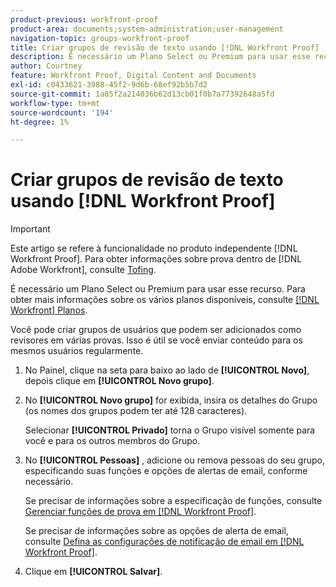 ```yaml
---
product-previous: workfront-proof
product-area: documents;system-administration;user-management
navigation-topic: groups-workfront-proof
title: Criar grupos de revisão de texto usando [!DNL Workfront Proof]
description: É necessário um Plano Select ou Premium para usar esse recurso. Para obter mais informações sobre os vários planos disponíveis, consulte Planos do Workfront.
author: Courtney
feature: Workfront Proof, Digital Content and Documents
exl-id: c0433621-3988-45f2-9d6b-68ef92b5b7d2
source-git-commit: 1a85f2a214036b62d13cb01f0b7a77392648a5fd
workflow-type: tm+mt
source-wordcount: '194'
ht-degree: 1%

---
```


# Criar grupos de revisão de texto usando [!DNL Workfront Proof]

>[!IMPORTANT]
>
>Este artigo se refere à funcionalidade no produto independente [!DNL Workfront Proof]. Para obter informações sobre prova dentro de [!DNL Adobe Workfront], consulte [Tofing](../../../review-and-approve-work/proofing/proofing.md).

É necessário um Plano Select ou Premium para usar esse recurso. Para obter mais informações sobre os vários planos disponíveis, consulte [[!DNL Workfront] Planos](https://www.workfront.com/plans).

Você pode criar grupos de usuários que podem ser adicionados como revisores em várias provas. Isso é útil se você enviar conteúdo para os mesmos usuários regularmente.

1. No Painel, clique na seta para baixo ao lado de **[!UICONTROL Novo]**, depois clique em **[!UICONTROL Novo grupo]**.

1. No **[!UICONTROL Novo grupo]** for exibida, insira os detalhes do Grupo (os nomes dos grupos podem ter até 128 caracteres).

   Selecionar **[!UICONTROL Privado]** torna o Grupo visível somente para você e para os outros membros do Grupo.

1. No **[!UICONTROL Pessoas]** , adicione ou remova pessoas do seu grupo, especificando suas funções e opções de alertas de email, conforme necessário.

   Se precisar de informações sobre a especificação de funções, consulte [Gerenciar funções de prova em [!DNL Workfront Proof]](../../../workfront-proof/wp-work-proofsfiles/share-proofs-and-files/manage-proof-roles.md).

   Se precisar de informações sobre as opções de alerta de email, consulte [Defina as configurações de notificação de email em [!DNL Workfront Proof]](../../../workfront-proof/wp-emailsntfctns/email-alerts/config-email-notification-settings-wp.md).

1. Clique em **[!UICONTROL Salvar]**.
